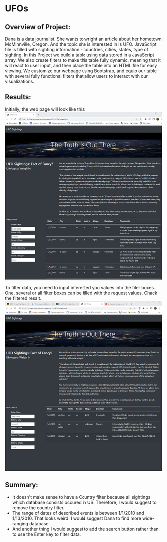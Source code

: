 # UFOs

## Overview of Project:
Dana is a data journalist. She wants to wright an article about her hometown McMinnville, Oregon. And the topic she is interested in is UFO.
JavaScript file is filled with sighting information - countries, cities, states, type of sighting. In this Project we build a table using data stored in a JavaScript array. We also create filters to make this table fully dynamic, meaning that it will react to user input, and then place the table into an HTML file for easy viewing.
We customize our webpage using Bootstrap, and equip our table with several fully functional filters that allow users to interact with our visualizations.

## Results:
Initially, the web page will look like this:
![pic](https://github.com/ElenaMasarsky/UFOs/blob/main/initial%20page.png)

To filter data, you need to input interested you values into the filer boxes. One, several or all filter boxes can be filled with the request values.
Chack the filtered resalt.
![pic](https://github.com/ElenaMasarsky/UFOs/blob/main/filtered_data.png)

## Summary:
* It doesn't make sense to have a Country filter because all sightings which database consists occured in US. Therefore, I would suggest to remove the country filter.  
* The range of dates of described events is between 1/1/2010 and 1/13/2010. That looks weird. I would suggest Dana to find more wide-ranging database.  
* And another thing I would suggest to add the search button rather than to use the Enter key to filter data.  
